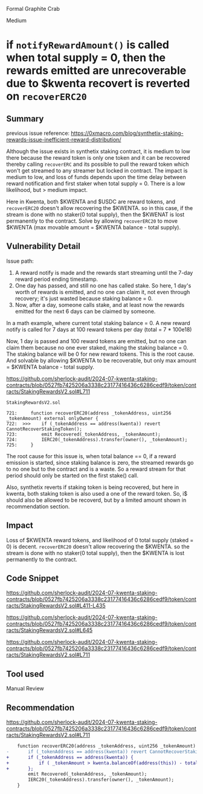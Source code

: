 Formal Graphite Crab

Medium

# if `notifyRewardAmount()` is called when total supply = 0, then the rewards emitted are unrecoverable due to $kwenta recovert is reverted on `recoverERC20`

## Summary

previous issue reference: https://0xmacro.com/blog/synthetix-staking-rewards-issue-inefficient-reward-distribution/

Although the issue exists in synthetix staking contract, it is medium to low there because the reward token is only one token and it can be recovered thereby calling `recoverERC` and its possible to pull the reward token which won't get streamed to any streamer but locked in contract.
The impact is medium to low, and loss of funds depends upon the time delay between reward notification and first staker when total supply = 0. There is a low likelihood, but > medium impact.

Here in Kwenta, both $KWENTA and $USDC are reward tokens, and `recoverERC20` doesn't allow recovering the $KWENTA. so in this case, if the stream is done with no staker(0 total supply), then the $KWENAT is lost permanently to the contract. Solve by allowing `recoverERC20` to move $KWENTA  (max movable amount = $KWENTA balance - total supply).


## Vulnerability Detail

Issue path:

1. A reward notify is made and the rewards start streaming until the 7-day reward period ending timestamp.
2. One day has passed, and still no one has called stake. So here, 1 day's worth of rewards is emitted, and no one can claim it, not even through recovery; it's just wasted because staking balance = 0.
3. Now, after a day, someone calls stake, and at least now the rewards emitted for the next 6 days can be claimed by someone.

In a math example, 
where current total staking balance = 0. A new reward notify is called for 7 days at 100 reward tokens per day (total =  7 * 100e18)

Now, 1 day is passed and 100 reward tokens are emitted, but no one can claim them because no one ever staked, making the staking balance = 0. The staking balance will be 0 for new reward tokens. This is the root cause. And solvable by allowing $KWENTA to be recoverable, but only max amount = $KWENTA balance - total supply.

https://github.com/sherlock-audit/2024-07-kwenta-staking-contracts/blob/0527fb7425206a3338c23177416436c6286cedf9/token/contracts/StakingRewardsV2.sol#L711

```solidity
StakingRewardsV2.sol

721:     function recoverERC20(address _tokenAddress, uint256 _tokenAmount) external onlyOwner {
722:  >>>    if (_tokenAddress == address(kwenta)) revert CannotRecoverStakingToken();
723:         emit Recovered(_tokenAddress, _tokenAmount);
724:         IERC20(_tokenAddress).transfer(owner(), _tokenAmount);
725:     }

```

The root cause for this issue is, when total balance == 0, if a reward emission is started, since staking balance is zero, the streamed rewards go to no one but to the contract and is a waste. So a reward stream for that period should only be started on the first stake() call.

Also, synthetix reverts if staking token is being recovered, but here in kwenta, both staking token is also used a one of the reward token. So, i$ should also be allowed to be recoverd, but by a limited amount shown in recommendation section.

## Impact
Loss of $KWENTA reward tokens, and likelihood of 0 total supply (staked = 0) is decent. `recoverERC20` doesn't allow recovering the $KWENTA. so the stream is done with no staker(0 total supply), then the $KWENTA is lost permanently to the contract.

## Code Snippet

https://github.com/sherlock-audit/2024-07-kwenta-staking-contracts/blob/0527fb7425206a3338c23177416436c6286cedf9/token/contracts/StakingRewardsV2.sol#L411-L435

https://github.com/sherlock-audit/2024-07-kwenta-staking-contracts/blob/0527fb7425206a3338c23177416436c6286cedf9/token/contracts/StakingRewardsV2.sol#L645

https://github.com/sherlock-audit/2024-07-kwenta-staking-contracts/blob/0527fb7425206a3338c23177416436c6286cedf9/token/contracts/StakingRewardsV2.sol#L711

## Tool used

Manual Review

## Recommendation

https://github.com/sherlock-audit/2024-07-kwenta-staking-contracts/blob/0527fb7425206a3338c23177416436c6286cedf9/token/contracts/StakingRewardsV2.sol#L711

```diff
    function recoverERC20(address _tokenAddress, uint256 _tokenAmount) external onlyOwner {
-       if (_tokenAddress == address(kwenta)) revert CannotRecoverStakingToken();
+       if (_tokenAddress == address(kwenta)) {
+           if ( _tokenAmount > kwenta.balanceOf(address(this)) - totalSupply())  revert CannotRecoverStakingToken();
+       };
        emit Recovered(_tokenAddress, _tokenAmount);
        IERC20(_tokenAddress).transfer(owner(), _tokenAmount);
    }
```
